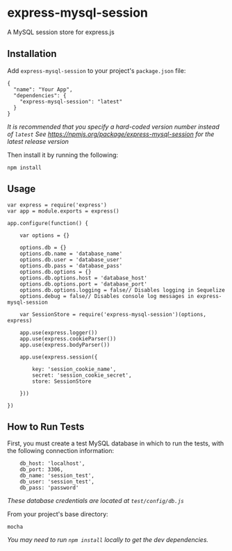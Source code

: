# express-mysql-session

A MySQL session store for express.js



## Installation

Add `express-mysql-session` to your project's `package.json` file:
```
{
  "name": "Your App",
  "dependencies": {
    "express-mysql-session": "latest"
  }
}
```
*It is recommended that you specify a hard-coded version number instead of `latest`*
*See https://npmjs.org/package/express-mysql-session for the latest release version*


Then install it by running the following:
```
npm install
```



## Usage

```
var express = require('express')
var app = module.exports = express()

app.configure(function() {

	var options = {}

	options.db = {}
	options.db.name = 'database_name'
	options.db.user = 'database_user'
	options.db.pass = 'database_pass'
	options.db.options = {}
	options.db.options.host = 'database_host'
	options.db.options.port = 'database_port'
	options.db.options.logging = false// Disables logging in Sequelize
	options.debug = false// Disables console log messages in express-mysql-session

	var SessionStore = require('express-mysql-session')(options, express)

	app.use(express.logger())
	app.use(express.cookieParser())
	app.use(express.bodyParser())

	app.use(express.session({

		key: 'session_cookie_name',
		secret: 'session_cookie_secret',
		store: SessionStore

	}))

})
```



## How to Run Tests

First, you must create a test MySQL database in which to run the tests, with the following connection information:
```
	db_host: 'localhost',
	db_port: 3306,
	db_name: 'session_test',
	db_user: 'session_test',
	db_pass: 'password'
```
*These database credentials are located at `test/config/db.js`*


From your project's base directory:
```
mocha
```
*You may need to run `npm install` locally to get the dev dependencies.*